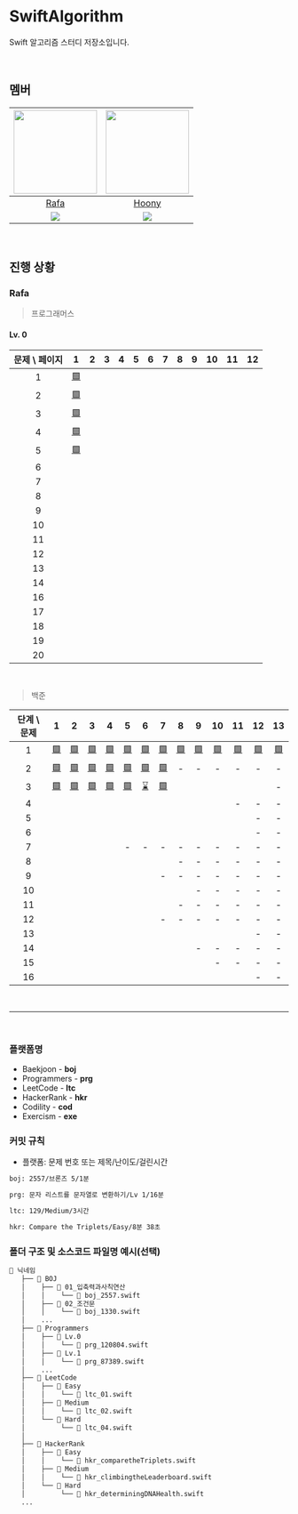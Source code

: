 # SwiftAlgorithm
Swift 알고리즘 스터디 저장소입니다.

<br>

## 멤버
| <img src="https://avatars.githubusercontent.com/u/118424182?v=4" width="150"> | <img src="https://avatars.githubusercontent.com/u/44988110?v=4" width="150"> |
|:--:|:--:|
| [Rafa](https://github.com/rafa-e1) | [Hoony](https://github.com/daehoon0917) |
|[![](http://mazassumnida.wtf/api/v2/generate_badge?boj=RAFAEL)](https://solved.ac/profile/rafael)| [![](http://mazassumnida.wtf/api/v2/generate_badge?boj=daehoon0917)](https://solved.ac/profile/daehoon0917) 

<br>

## 진행 상황
### Rafa
> 프로그래머스

#### Lv. 0
| 문제 \ 페이지 | 1 | 2 | 3| 4 | 5 | 6 | 7 | 8 | 9 | 10 | 11 | 12 |
|:--:|:--:|:--:|:--:|:--:|:--:|:--:|:--:|:--:|:--:|:--:|:--:|:--:|
| 1 | [🟩](https://github.com/Swiftiverse/SwiftAlgorithm/blob/main/%EB%9D%BC%ED%8C%8C/Programmers/Lv.0/prg_120804.md) | []() | []() | []() | []() | []() | []() | []() | []() | []() | []() | []() |
| 2 | [🟩](https://github.com/Swiftiverse/SwiftAlgorithm/blob/main/%EB%9D%BC%ED%8C%8C/Programmers/Lv.0/prg_120805.md) | []() | []() | []() | []() | []() | []() | []() | []() | []() | []() | []() |
| 3 | [🟩](https://github.com/Swiftiverse/SwiftAlgorithm/blob/main/%EB%9D%BC%ED%8C%8C/Programmers/Lv.0/prg_120807.md) | []() | []() | []() | []() | []() | []() | []() | []() | []() | []() | []() |
| 4 | [🟩](https://github.com/Swiftiverse/SwiftAlgorithm/blob/main/%EB%9D%BC%ED%8C%8C/Programmers/Lv.0/prg_120803.md) | []() | []() | []() | []() | []() | []() | []() | []() | []() | []() | []() |
| 5 | [🟩](https://github.com/Swiftiverse/SwiftAlgorithm/blob/main/%EB%9D%BC%ED%8C%8C/Programmers/Lv.0/prg_120810.md) | []() | []() | []() | []() | []() | []() | []() | []() | []() | []() | []() |
| 6 | []() | []() | []() | []() | []() | []() | []() | []() | []() | []() | []() | []() |
| 7 | []() | []() | []() | []() | []() | []() | []() | []() | []() | []() | []() | []() |
| 8 | []() | []() | []() | []() | []() | []() | []() | []() | []() | []() | []() | []() |
| 9 | []() | []() | []() | []() | []() | []() | []() | []() | []() | []() | []() | []() |
| 10 | []() | []() | []() | []() | []() | []() | []() | []() | []() | []() | []() | []() |
| 11 | []() | []() | []() | []() | []() | []() | []() | []() | []() | []() | []() | []() |
| 12 | []() | []() | []() | []() | []() | []() | []() | []() | []() | []() | []() | []() |
| 13 | []() | []() | []() | []() | []() | []() | []() | []() | []() | []() | []() | []() |
| 14 | []() | []() | []() | []() | []() | []() | []() | []() | []() | []() | []() | []() |
| 16 | []() | []() | []() | []() | []() | []() | []() | []() | []() | []() | []() | []() |
| 17 | []() | []() | []() | []() | []() | []() | []() | []() | []() | []() | []() | []() |
| 18 | []() | []() | []() | []() | []() | []() | []() | []() | []() | []() | []() | []() |
| 19 | []() | []() | []() | []() | []() | []() | []() | []() | []() | []() | []() | []() |
| 20 | []() | []() | []() | []() | []() | []() | []() | []() | []() | []() | []() | []() |

<br>

> 백준

| 단계 \ 문제 | 1 | 2 | 3| 4 | 5 | 6 | 7 | 8 | 9 | 10 | 11 | 12 | 13 |
|:--:|:--:|:--:|:--:|:--:|:--:|:--:|:--:|:--:|:--:|:--:|:--:|:--:|:--:|
| 1 | [🟩](https://github.com/Swiftiverse/SwiftAlgorithm/blob/main/%EB%9D%BC%ED%8C%8C/BOJ/01_%EC%9E%85%EC%B6%9C%EB%A0%A5%EA%B3%BC%EC%82%AC%EC%B9%99%EC%97%B0%EC%82%B0/boj_2557.md) | [🟩](https://github.com/Swiftiverse/SwiftAlgorithm/blob/main/%EB%9D%BC%ED%8C%8C/BOJ/01_%EC%9E%85%EC%B6%9C%EB%A0%A5%EA%B3%BC%EC%82%AC%EC%B9%99%EC%97%B0%EC%82%B0/boj_1000.md) | [🟩](https://github.com/Swiftiverse/SwiftAlgorithm/blob/main/%EB%9D%BC%ED%8C%8C/BOJ/01_%EC%9E%85%EC%B6%9C%EB%A0%A5%EA%B3%BC%EC%82%AC%EC%B9%99%EC%97%B0%EC%82%B0/boj_1001.md) | [🟩](https://github.com/Swiftiverse/SwiftAlgorithm/blob/main/%EB%9D%BC%ED%8C%8C/BOJ/01_%EC%9E%85%EC%B6%9C%EB%A0%A5%EA%B3%BC%EC%82%AC%EC%B9%99%EC%97%B0%EC%82%B0/boj_10998.md) | [🟩](https://github.com/Swiftiverse/SwiftAlgorithm/blob/main/%EB%9D%BC%ED%8C%8C/BOJ/01_%EC%9E%85%EC%B6%9C%EB%A0%A5%EA%B3%BC%EC%82%AC%EC%B9%99%EC%97%B0%EC%82%B0/boj_1008.md) | [🟩](https://github.com/Swiftiverse/SwiftAlgorithm/blob/main/%EB%9D%BC%ED%8C%8C/BOJ/01_%EC%9E%85%EC%B6%9C%EB%A0%A5%EA%B3%BC%EC%82%AC%EC%B9%99%EC%97%B0%EC%82%B0/boj_10869.md) | [🟩](https://github.com/Swiftiverse/SwiftAlgorithm/blob/main/%EB%9D%BC%ED%8C%8C/BOJ/01_%EC%9E%85%EC%B6%9C%EB%A0%A5%EA%B3%BC%EC%82%AC%EC%B9%99%EC%97%B0%EC%82%B0/boj_10926.md) | [🟩](https://github.com/Swiftiverse/SwiftAlgorithm/blob/main/%EB%9D%BC%ED%8C%8C/BOJ/01_%EC%9E%85%EC%B6%9C%EB%A0%A5%EA%B3%BC%EC%82%AC%EC%B9%99%EC%97%B0%EC%82%B0/boj_18108.md) | [🟩](https://github.com/Swiftiverse/SwiftAlgorithm/blob/main/%EB%9D%BC%ED%8C%8C/BOJ/01_%EC%9E%85%EC%B6%9C%EB%A0%A5%EA%B3%BC%EC%82%AC%EC%B9%99%EC%97%B0%EC%82%B0/boj_10430.md) | [🟩](https://github.com/Swiftiverse/SwiftAlgorithm/blob/main/%EB%9D%BC%ED%8C%8C/BOJ/01_%EC%9E%85%EC%B6%9C%EB%A0%A5%EA%B3%BC%EC%82%AC%EC%B9%99%EC%97%B0%EC%82%B0/boj_2588.md) | [🟩](https://github.com/Swiftiverse/SwiftAlgorithm/blob/main/%EB%9D%BC%ED%8C%8C/BOJ/01_%EC%9E%85%EC%B6%9C%EB%A0%A5%EA%B3%BC%EC%82%AC%EC%B9%99%EC%97%B0%EC%82%B0/boj_11382.md) |[🟩](https://github.com/Swiftiverse/SwiftAlgorithm/blob/main/%EB%9D%BC%ED%8C%8C/BOJ/01_%EC%9E%85%EC%B6%9C%EB%A0%A5%EA%B3%BC%EC%82%AC%EC%B9%99%EC%97%B0%EC%82%B0/boj_10171.md) | [🟩](https://github.com/Swiftiverse/SwiftAlgorithm/blob/main/%EB%9D%BC%ED%8C%8C/BOJ/01_%EC%9E%85%EC%B6%9C%EB%A0%A5%EA%B3%BC%EC%82%AC%EC%B9%99%EC%97%B0%EC%82%B0/boj_10172.md) |
| 2 | [🟩](https://github.com/Swiftiverse/SwiftAlgorithm/blob/main/%EB%9D%BC%ED%8C%8C/BOJ/02_%EC%A1%B0%EA%B1%B4%EB%AC%B8/boj_1330.md) | [🟩](https://github.com/Swiftiverse/SwiftAlgorithm/blob/main/%EB%9D%BC%ED%8C%8C/BOJ/02_%EC%A1%B0%EA%B1%B4%EB%AC%B8/boj_9498.md) | [🟩](https://github.com/Swiftiverse/SwiftAlgorithm/blob/main/%EB%9D%BC%ED%8C%8C/BOJ/02_%EC%A1%B0%EA%B1%B4%EB%AC%B8/boj_2753.md) | [🟩](https://github.com/Swiftiverse/SwiftAlgorithm/blob/main/%EB%9D%BC%ED%8C%8C/BOJ/02_%EC%A1%B0%EA%B1%B4%EB%AC%B8/boj_14681.md) | [🟩](https://github.com/Swiftiverse/SwiftAlgorithm/blob/main/%EB%9D%BC%ED%8C%8C/BOJ/02_%EC%A1%B0%EA%B1%B4%EB%AC%B8/boj_2884.md) | [🟩](https://github.com/Swiftiverse/SwiftAlgorithm/blob/main/%EB%9D%BC%ED%8C%8C/BOJ/02_%EC%A1%B0%EA%B1%B4%EB%AC%B8/boj_2525.md) | [🟩](https://github.com/Swiftiverse/SwiftAlgorithm/blob/main/%EB%9D%BC%ED%8C%8C/BOJ/02_%EC%A1%B0%EA%B1%B4%EB%AC%B8/boj_2480.md) | - | - | - | - |- | - |
| 3 | [🟩](https://github.com/Swiftiverse/SwiftAlgorithm/blob/main/%EB%9D%BC%ED%8C%8C/BOJ/03_%EB%B0%98%EB%B3%B5%EB%AC%B8/boj_2739.md) | [🟩](https://github.com/Swiftiverse/SwiftAlgorithm/blob/main/%EB%9D%BC%ED%8C%8C/BOJ/03_%EB%B0%98%EB%B3%B5%EB%AC%B8/boj_10950.md) | [🟩](https://github.com/Swiftiverse/SwiftAlgorithm/blob/main/%EB%9D%BC%ED%8C%8C/BOJ/03_%EB%B0%98%EB%B3%B5%EB%AC%B8/boj_8393.md) | [🟩](https://github.com/Swiftiverse/SwiftAlgorithm/blob/main/%EB%9D%BC%ED%8C%8C/BOJ/03_%EB%B0%98%EB%B3%B5%EB%AC%B8/boj_25304.md) | [🟩](https://github.com/Swiftiverse/SwiftAlgorithm/blob/main/%EB%9D%BC%ED%8C%8C/BOJ/03_%EB%B0%98%EB%B3%B5%EB%AC%B8/boj_25314.md) | [⌛️](https://github.com/Swiftiverse/SwiftAlgorithm/blob/main/%EB%9D%BC%ED%8C%8C/BOJ/03_%EB%B0%98%EB%B3%B5%EB%AC%B8/boj_15552.md) | [🟩](https://github.com/Swiftiverse/SwiftAlgorithm/blob/main/%EB%9D%BC%ED%8C%8C/BOJ/03_%EB%B0%98%EB%B3%B5%EB%AC%B8/boj_11021.md) | []() | []() | []() | []() | []() | - |
| 4 | []() | []() | []() | []() | []() | []() | []() | []() | []() | []() | - | - | - |
| 5 | []() | []() | []() | []() | []() | []() | []() | []() | []() | []() | []() | - | - |
| 6 | []() | []() | []() | []() | []() | []() | []() | []() | []() | []() | []() | - | - |
| 7 | []() | []() | []() | []() | - | - | - | - | - | - | - | - | - |
| 8 | []() | []() | []() | []() | []() | []() | []() | - | - | - | - | - | - |
| 9 | []() | []() | []() | []() | []() | []() | - | - | - | - | - | - | - |
| 10 | []() | []() | []() | []() | []() | []() | []() | []() | - | - | - | - | - |
| 11 | []() | []() | []() | []() | []() | []() | []() | - | - | - | - | - | - |
| 12 | []() | []() | []() | []() | []() | []() | - | - | - | - | - | - | - |
| 13 | []() | []() | []() | []() | []() | []() | []() | []() | []() | []() | []() | - | - |
| 14 | []() | []() | []() | []() | []() | []() | []() | []() | - | - | - | - | - |
| 15 | []() | []() | []() | []() | []() | []() | []() | []() | []() | - | - | - | - |
| 16 | []() | []() | []() | []() | []() | []() | []() | []() | []() | []() | []() | - | - |

<br>

---

<br>

### 플랫폼명
- Baekjoon - **boj**
- Programmers - **prg**
- LeetCode - **ltc**
- HackerRank - **hkr**
- Codility - **cod**
- Exercism - **exe**

### 커밋 규칙
- 플랫폼: 문제 번호 또는 제목/난이도/걸린시간
```bash
boj: 2557/브론즈 5/1분
```
```bash
prg: 문자 리스트를 문자열로 변환하기/Lv 1/16분
```
```bash
ltc: 129/Medium/3시간
```
```bash
hkr: Compare the Triplets/Easy/8분 38초
```

### 폴더 구조 및 소스코드 파일명 예시(선택)
```bash
📁 닉네임
   ├── 📁 BOJ
   │    ├── 📁 01_입축력과사칙연산
   │    │    └── 📄 boj_2557.swift
   │    ├── 📁 02_조건문
   │    │    └── 📄 boj_1330.swift
   │    ...
   ├── 📁 Programmers
   │    ├── 📁 Lv.0
   │    │    └── 📄 prg_120804.swift
   │    ├── 📁 Lv.1
   │    │    └── 📄 prg_87389.swift
   │    ...
   ├── 📁 LeetCode
   │    ├── 📁 Easy
   │    │    └── 📄 ltc_01.swift
   │    ├── 📁 Medium
   │    │    └── 📄 ltc_02.swift
   │    └── 📁 Hard
   │         └── 📄 ltc_04.swift
   │    
   ├── 📁 HackerRank
   │    ├── 📁 Easy
   │    │    └── 📄 hkr_comparetheTriplets.swift
   │    ├── 📁 Medium
   │    │    └── 📄 hkr_climbingtheLeaderboard.swift
   │    └── 📁 Hard
   │         └── 📄 hkr_determiningDNAHealth.swift
   ...
```
